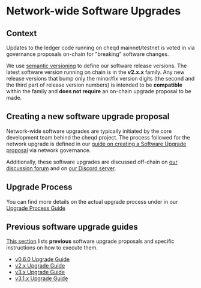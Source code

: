 # Network-wide Software Upgrades

## Context

Updates to the ledger code running on cheqd mainnet/testnet is voted in via governance proposals on-chain for "breaking" software changes.

We use [semantic versioning](https://semver.org/) to define our software release versions. The latest software version running on chain is in the **v2.x.x** family. Any new release versions that bump only the minor/fix version digits (the second and the third part of release version numbers) is intended to be **compatible** within the family and **does not require** an on-chain upgrade proposal to be made.

## Creating a new software upgrade proposal

Network-wide software upgrades are typically initiated by the core development team behind the cheqd project. The process followed for the network upgrade is defined in our [guide on creating a Software Upgrade proposal](propose-software-upgrade.md) via network governance.

Additionally, these software upgrades are discussed off-chain on [our discussion forum](https://commonwealth.im/cheqd/discussions) and on [our Discord server](http://cheqd.link/discord-github).

## Upgrade Process

You can find more details on the actual upgrade process under in our [Upgrade Process Guide](upgrade-process.md)

## Previous software upgrade guides

[This section](upgrade-guides) lists **previous** software upgrade proposals and specific instructions on how to execute them.

- [v0.6.0 Upgrade Guide](upgrade-guides/v0.6-upgrade.md)
- [v2.x Upgrade Guide](upgrade-guides/v2.x-upgrade.md)
- [v3.x Upgrade Guide](upgrade-guides/v3.x-upgrade.md)
- [v3.1.x Upgrade Guide](upgrade-guides/v3.1.x-upgrade.md)
